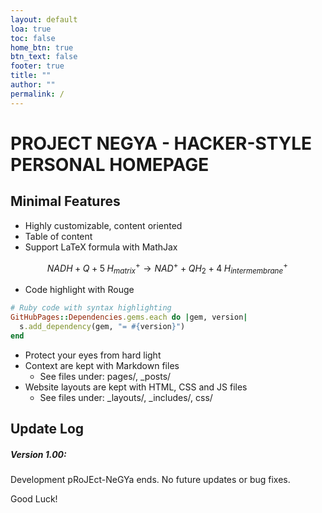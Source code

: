 ```yaml
---
layout: default
loa: true
toc: false
home_btn: true
btn_text: false
footer: true
title: ""
author: ""
permalink: /
---
```


# PROJECT NEGYA - HACKER-STYLE PERSONAL HOMEPAGE

## Minimal Features
* Highly customizable, content oriented
* Table of content
* Support LaTeX formula with MathJax

$$
NADH+Q+5\;H_{matrix}^{+}\rightarrow NAD^{+}+QH_{2}+4\;H_{intermembrane}^{+}\!
$$

* Code highlight with Rouge

```ruby
# Ruby code with syntax highlighting
GitHubPages::Dependencies.gems.each do |gem, version|
  s.add_dependency(gem, "= #{version}")
end
```

* Protect your eyes from hard light
* Context are kept with Markdown files
  * See files under: pages/, _posts/
* Website layouts are kept with HTML, CSS and JS files
  * See files under: _layouts/, _includes/, css/

## Update Log
##### Version 1.00:
Development pRoJEct-NeGYa ends. No future updates or bug fixes.

Good Luck!
